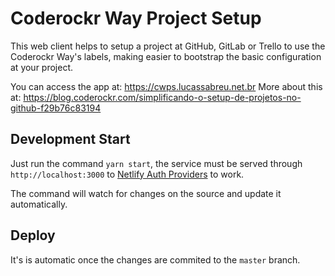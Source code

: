Coderockr Way Project Setup
===========================

This web client helps to setup a project at GitHub, GitLab or Trello to use the Coderockr Way's labels, making easier to bootstrap the basic configuration at your project.

You can access the app at: https://cwps.lucassabreu.net.br
More about this at: https://blog.coderockr.com/simplificando-o-setup-de-projetos-no-github-f29b76c83194

Development Start
-----------------

Just run the command `yarn start`, the service must be served through `http://localhost:3000` to [Netlify Auth Providers](https://www.netlify.com/docs/authentication-providers/) to work. 

The command will watch for changes on the source and update it automatically.

Deploy
------

It's is automatic once the changes are commited to the `master` branch.

